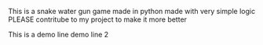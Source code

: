 This is a snake water gun game made in python made with very simple logic 
PLEASE contritube to my project to make it more better


This is a demo line 
demo line 2